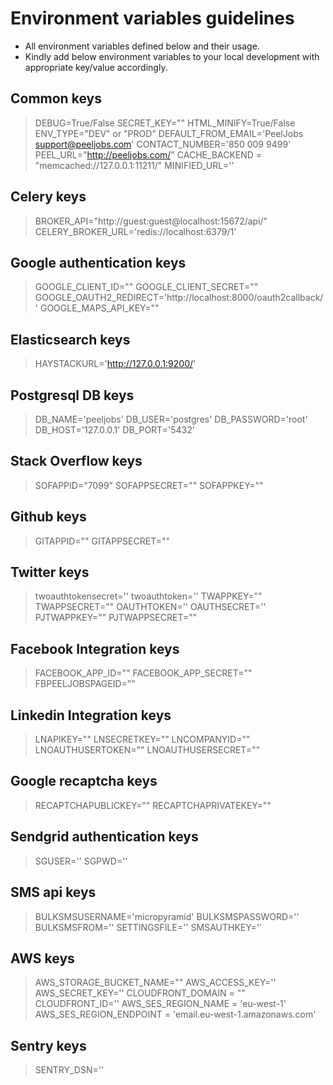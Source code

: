 # Environment variables guidelines

- All environment variables defined below and their usage.
- Kindly add below environment variables to your local development with appropriate key/value accordingly.

## Common keys

> DEBUG=True/False
> SECRET_KEY=""
> HTML_MINIFY=True/False
> ENV_TYPE="DEV" or "PROD"
> DEFAULT_FROM_EMAIL='PeelJobs <support@peeljobs.com>'
> CONTACT_NUMBER='850 009 9499'
> PEEL_URL="http://peeljobs.com/"
> CACHE_BACKEND = "memcached://127.0.0.1:11211/"
> MINIFIED_URL=''

## Celery keys

> BROKER_API="http://guest:guest@localhost:15672/api/"
> CELERY_BROKER_URL='redis://localhost:6379/1'

## Google authentication keys

> GOOGLE_CLIENT_ID=""
> GOOGLE_CLIENT_SECRET=""
> GOOGLE_OAUTH2_REDIRECT='http://localhost:8000/oauth2callback/'
> GOOGLE_MAPS_API_KEY=""
## Elasticsearch keys

> HAYSTACKURL='http://127.0.0.1:9200/'

## Postgresql DB keys

> DB_NAME='peeljobs'
> DB_USER='postgres'
> DB_PASSWORD='root'
> DB_HOST='127.0.0.1'
> DB_PORT='5432'

## Stack Overflow keys

> SOFAPPID="7099"
> SOFAPPSECRET=""
> SOFAPPKEY=""

## Github keys

> GITAPPID=""
> GITAPPSECRET=""

## Twitter keys

> twoauthtokensecret=''
> twoauthtoken=''
> TWAPPKEY=""
> TWAPPSECRET=""
> OAUTHTOKEN=''
> OAUTHSECRET=''
> PJTWAPPKEY=""
> PJTWAPPSECRET=""

## Facebook Integration keys

> FACEBOOK_APP_ID=""
> FACEBOOK_APP_SECRET=""
> FBPEELJOBSPAGEID=""

## Linkedin Integration keys

> LNAPIKEY=""
> LNSECRETKEY=""
> LNCOMPANYID=""
> LNOAUTHUSERTOKEN=""
> LNOAUTHUSERSECRET=""

## Google recaptcha keys

> RECAPTCHAPUBLICKEY=""
> RECAPTCHAPRIVATEKEY=""

## Sendgrid authentication keys

> SGUSER=''
> SGPWD=''

## SMS api keys

> BULKSMSUSERNAME='micropyramid'
> BULKSMSPASSWORD=''
> BULKSMSFROM=''
> SETTINGSFILE=''
> SMSAUTHKEY=''


## AWS keys

> AWS_STORAGE_BUCKET_NAME=""
> AWS_ACCESS_KEY=''
> AWS_SECRET_KEY=''
> CLOUDFRONT_DOMAIN = ""
> CLOUDFRONT_ID=''
> AWS_SES_REGION_NAME = 'eu-west-1'
> AWS_SES_REGION_ENDPOINT = 'email.eu-west-1.amazonaws.com'

## Sentry keys

> SENTRY_DSN=''
